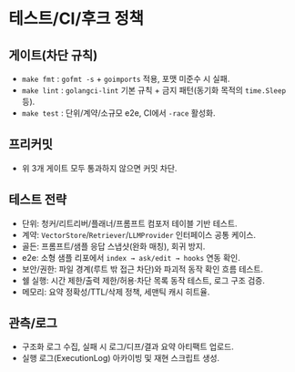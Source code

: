 # 테스트/CI/후크 정책

## 게이트(차단 규칙)
- `make fmt` : `gofmt -s` + `goimports` 적용, 포맷 미준수 시 실패.
- `make lint` : `golangci-lint` 기본 규칙 + 금지 패턴(동기화 목적의 `time.Sleep` 등).
- `make test` : 단위/계약/소규모 e2e, CI에서 `-race` 활성화.

## 프리커밋
- 위 3개 게이트 모두 통과하지 않으면 커밋 차단.

## 테스트 전략
- 단위: 청커/리트리버/플래너/프롬프트 컴포저 테이블 기반 테스트.
- 계약: `VectorStore`/`Retriever`/`LLMProvider` 인터페이스 공통 케이스.
- 골든: 프롬프트/샘플 응답 스냅샷(완화 매칭), 회귀 방지.
- e2e: 소형 샘플 리포에서 `index → ask/edit → hooks` 연동 확인.
 - 보안/권한: 파일 경계(루트 밖 접근 차단)와 파괴적 동작 확인 흐름 테스트.
 - 쉘 실행: 시간 제한/출력 제한/허용·차단 목록 동작 테스트, 로그 구조 검증.
 - 메모리: 요약 정확성/TTL/삭제 정책, 세맨틱 캐시 히트율.

## 관측/로그
- 구조화 로그 수집, 실패 시 로그/디프/결과 요약 아티팩트 업로드.
 - 실행 로그(ExecutionLog) 아카이빙 및 재현 스크립트 생성.
